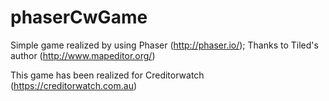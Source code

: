 # phaserCwGame

Simple game realized by using Phaser (http://phaser.io/);
Thanks to Tiled's author (http://www.mapeditor.org/)

This game has been realized for Creditorwatch (https://creditorwatch.com.au)
